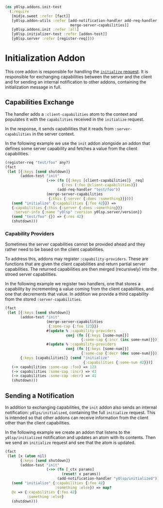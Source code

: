 ```clojure
(ns y0lsp.addons.init-test
  (:require
   [midje.sweet :refer [fact]]
   [y0lsp.addon-utils :refer [add-notification-handler add-req-handler
                              merge-server-capabilities]]
   [y0lsp.addons.init :refer :all]
   [y0lsp.initializer-test :refer [addon-test]]
   [y0lsp.server :refer [register-req]]))

```
# Initialization Addon

This core addon is responsible for handling the [`initialize`
request](https://microsoft.github.io/language-server-protocol/specifications/lsp/3.17/specification/#initialize).
It is responsible for exchanging capabilities between the server and the
client and for sending an internal notification to other addons, containing
the initialization message in full.

## Capabilities Exchange

The handler adds a `:client-capabilities` atom to the context and populates
it with the `capabilities` received in the `initialize` request.

In the response, it sends capabilities that it reads from
`:server-capabilities` in the server context.

In the following example we use the `init` addon alongside an addon that
defines some server capability and fetches a value from the client
capabilities.
```clojure
(register-req "test/foo" any?)
(fact
 (let [{:keys [send shutdown]}
       (addon-test "init"
                   (->> (fn [{:keys [client-capabilities]} _req]
                          {:res (:foo @client-capabilities)})
                        (add-req-handler "test/foo"))
                   (merge-server-capabilities
                    {:this {:server {:does :something}}}))]
   (send "initialize" {:capabilities {:foo 42}}) =>
   {:capabilities {:this {:server {:does :something}}}
    :server-info {:name "y0lsp" :version y0lsp.server/version}}
   (send "test/foo" {}) => {:res 42}
   (shutdown)))

```
### Capability Providers

Sometimes the server capabilities cannot be provided ahead and they rather
need to be based on the client capabilities.

To address this, addons may register `:capability-providers`. These are
functions that are given the client capabilities and return partial server
capabilities. The returned capabilities are then merged (recursively) into
the stroed server capabilities.

In the following example we register two handlers, one that stores a
capability by incrementing a value coming from the client capabilities, and
one that decrements that value. In addition we provide a third capability
from the stored `:server-capabilities`.
```clojure
(fact
 (let [{:keys [send shutdown]}
       (addon-test "init"
                   (merge-server-capabilities
                    {:some-cap {:foo 123}})
                   #(update % :capability-providers
                            conj (fn [{:keys [some-num]}]
                                   {:some-cap {:incr (inc some-num)}}))
                   #(update % :capability-providers
                            conj (fn [{:keys [some-num]}]
                                   {:some-cap {:decr (dec some-num)}})))
       {:keys [capabilities]} (send "initialize"
                                    {:capabilities {:some-num 42}})]
   (-> capabilities :some-cap :foo) => 123
   (-> capabilities :some-cap :incr) => 43
   (-> capabilities :some-cap :decr) => 41
   (shutdown)))

```
## Sending a Notification

In addition to exchanging capabilities, the `init` addon also sends an
internal notification: `y0lps/initialized`, containing the full `initialize`
request. This is intended so that other addons can receive information from
the client other than the client capabilities.

In the following example we create an addon that listens to the
`y0lsp/initialized` notification and updates an atom with its contents. Then
we send an `initialize` request and see that the atom is updated.
```clojure
(fact
 (let [x (atom nil)
       {:keys [send shutdown]}
       (addon-test "init"
                   (->> (fn [_ctx params]
                          (reset! x params))
                        (add-notification-handler "y0lsp/initialized")))]
   (send "initialize" {:capabilities {:foo 42}
                       :something :else}) => map?
   @x => {:capabilities {:foo 42}
          :something :else}
   (shutdown)))
```

